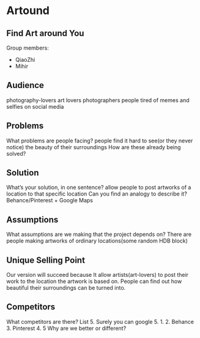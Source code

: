# Artound
## Find Art around You

Group members: 
* QiaoZhi
* Mihir

## Audience
photography-lovers
art lovers
photographers
people tired of memes and selfies on social media

## Problems
What problems are people facing?
people find it hard to see(or they never notice) the beauty of their surroundings
How are these already being solved?

## Solution
What’s your solution, in one sentence? 
allow people to post artworks of a location to that specific location
Can you find an analogy to describe it? 
Behance/Pinterest + Google Maps 

## Assumptions
What assumptions are we making that the project depends on?
There are people making artworks of ordinary locations(some random HDB block)


## Unique Selling Point
Our version will succeed because
It allow artists(art-lovers) to post their work to the location the artwork is based on. 
People can find out how beautiful their surroundings can be turned into.

## Competitors
What competitors are there? List 5. Surely you can google 5.
1. 
2. Behance
3. Pinterest
4.
5
Why are we better or different?
